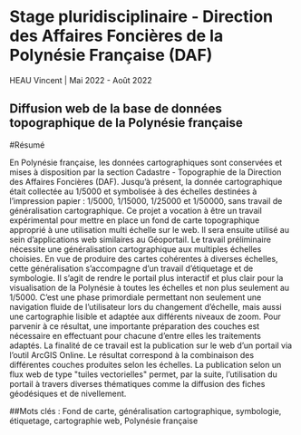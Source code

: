 # Stage pluridisciplinaire - Direction des Affaires Foncières de la Polynésie Française (DAF)
HEAU Vincent | Mai 2022 - Août 2022

## Diffusion web de la base de données topographique de la Polynésie française

#Résumé 

En Polynésie française, les données cartographiques sont conservées et mises à disposition par
la section Cadastre - Topographie de la Direction des Affaires Foncières (DAF). Jusqu’à présent, la
donnée cartographique était collectée au 1/5000 et symbolisée à des échelles destinées à l’impression papier : 1/5000, 1/15000, 1/25000 et 1/50000, sans travail de généralisation cartographique.
Ce projet a vocation à être un travail expérimental pour mettre en place un fond de carte topographique approprié à une utilisation multi échelle sur le web. Il sera ensuite utilisé au sein d’applications
web similaires au Géoportail. Le travail préliminaire nécessite une généralisation cartographique aux
multiples échelles choisies. En vue de produire des cartes cohérentes à diverses échelles, cette généralisation s’accompagne d’un travail d’étiquetage et de symbologie. Il s’agit de rendre le portail plus
interactif et plus clair pour la visualisation de la Polynésie à toutes les échelles et non plus seulement
au 1/5000. C’est une phase primordiale permettant non seulement une navigation fluide de l’utilisateur lors du changement d’échelle, mais aussi une cartographie lisible et adaptée aux différents
niveaux de zoom. Pour parvenir à ce résultat, une importante préparation des couches est nécessaire
en effectuant pour chacune d’entre elles les traitements adaptés. La finalité de ce travail est la publication sur le web d’un portail via l’outil ArcGIS Online. Le résultat correspond à la combinaison
des différentes couches produites selon les échelles. La publication selon un flux web de type "tuiles
vectorielles" permet, par la suite, l’utilisation du portail à travers diverses thématiques comme la
diffusion des fiches géodésiques et de nivellement.

##Mots clés : Fond de carte, généralisation cartographique, symbologie, étiquetage, cartographie
web, Polynésie française
